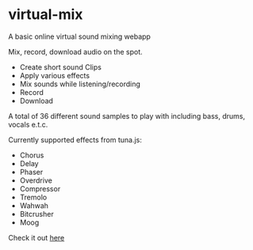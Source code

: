 # virtual-mix
A basic online virtual sound mixing webapp

Mix, record, download audio on the spot.

  * Create short sound Clips
  * Apply various effects
  * Mix sounds while listening/recording
  * Record
  * Download
  
A total of 36 different sound samples to play with including bass, drums, vocals e.t.c.

Currently supported effects from tuna.js:
  
  * Chorus
  * Delay
  * Phaser
  * Overdrive
  * Compressor
  * Tremolo
  * Wahwah
  * Bitcrusher
  * Moog

Check it out [here](https://virtual-mix.herokuapp.com/)
